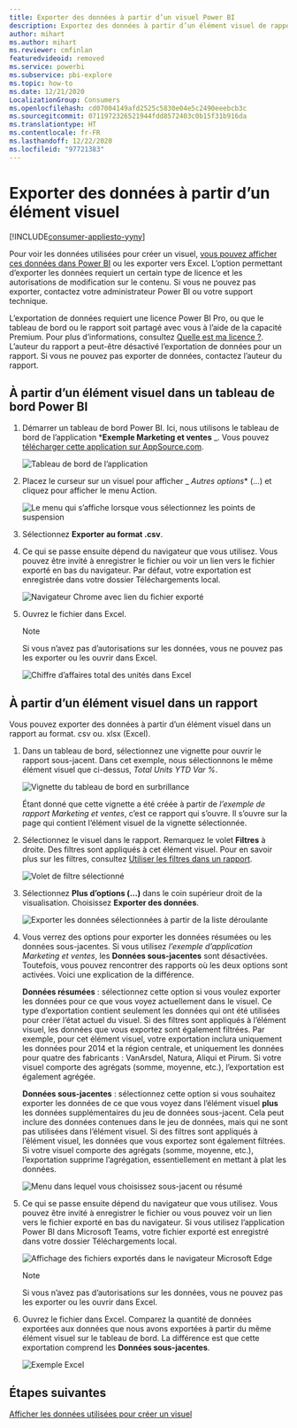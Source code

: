 ```yaml
---
title: Exporter des données à partir d’un visuel Power BI
description: Exportez des données à partir d’un élément visuel de rapport et d’un élément visuel de tableau de bord et affichez-les dans Excel.
author: mihart
ms.author: mihart
ms.reviewer: cmfinlan
featuredvideoid: removed
ms.service: powerbi
ms.subservice: pbi-explore
ms.topic: how-to
ms.date: 12/21/2020
LocalizationGroup: Consumers
ms.openlocfilehash: cd07004149afd2525c5830e04e5c2490eeebcb3c
ms.sourcegitcommit: 0711972326521944fdd8572403c0b15f31b916da
ms.translationtype: HT
ms.contentlocale: fr-FR
ms.lasthandoff: 12/22/2020
ms.locfileid: "97721383"
---
```

# <a name="export-data-from-a-visual"></a>Exporter des données à partir d’un élément visuel

[!INCLUDE[consumer-appliesto-yyny](../includes/consumer-appliesto-yyny.md)]


Pour voir les données utilisées pour créer un visuel, [vous pouvez afficher ces données dans Power BI](end-user-show-data.md) ou les exporter vers Excel. L’option permettant d’exporter les données requiert un certain type de licence et les autorisations de modification sur le contenu. Si vous ne pouvez pas exporter, contactez votre administrateur Power BI ou votre support technique. 

L’exportation de données requiert une licence Power BI Pro, ou que le tableau de bord ou le rapport soit partagé avec vous à l’aide de la capacité Premium. Pour plus d’informations, consultez [Quelle est ma licence ?](end-user-license.md). L’auteur du rapport a peut-être désactivé l’exportation de données pour un rapport. Si vous ne pouvez pas exporter de données, contactez l’auteur du rapport.


## <a name="from-a-visual-on-a-power-bi-dashboard"></a>À partir d’un élément visuel dans un tableau de bord Power BI

1. Démarrer un tableau de bord Power BI. Ici, nous utilisons le tableau de bord de l’application ***Exemple Marketing et ventes** _. Vous pouvez [télécharger cette application sur AppSource.com](https://appsource.microsoft.com/en-us/product/power-bi/microsoft-retail-analysis-sample.salesandmarketingsample
).

    ![Tableau de bord de l’application](media/end-user-export/power-bi-dashboard.png)

2. Placez le curseur sur un visuel pour afficher _ *Autres options** (...) et cliquez pour afficher le menu Action.

    ![Le menu qui s’affiche lorsque vous sélectionnez les points de suspension](media/end-user-export/power-bi-option-menu.png)

3. Sélectionnez **Exporter au format .csv**.

4. Ce qui se passe ensuite dépend du navigateur que vous utilisez. Vous pouvez être invité à enregistrer le fichier ou voir un lien vers le fichier exporté en bas du navigateur. Par défaut, votre exportation est enregistrée dans votre dossier Téléchargements local. 

    ![Navigateur Chrome avec lien du fichier exporté](media/end-user-export/power-bi-dashboards-export.png)

5. Ouvrez le fichier dans Excel. 

    > [!NOTE]
    > Si vous n’avez pas d’autorisations sur les données, vous ne pouvez pas les exporter ou les ouvrir dans Excel.  

    ![Chiffre d’affaires total des unités dans Excel](media/end-user-export/power-bi-excel.png)


## <a name="from-a-visual-in-a-report"></a>À partir d’un élément visuel dans un rapport
Vous pouvez exporter des données à partir d’un élément visuel dans un rapport au format. csv ou. xlsx (Excel). 

1. Dans un tableau de bord, sélectionnez une vignette pour ouvrir le rapport sous-jacent.  Dans cet exemple, nous sélectionnons le même élément visuel que ci-dessus, *Total Units YTD Var %*. 

    ![Vignette du tableau de bord en surbrillance](media/end-user-export/power-bi-export-tile.png)

    Étant donné que cette vignette a été créée à partir de *l’exemple de rapport Marketing et ventes*, c’est ce rapport qui s’ouvre. Il s’ouvre sur la page qui contient l’élément visuel de la vignette sélectionnée. 

2. Sélectionnez le visuel dans le rapport. Remarquez le volet **Filtres** à droite. Des filtres sont appliqués à cet élément visuel. Pour en savoir plus sur les filtres, consultez [Utiliser les filtres dans un rapport](end-user-report-filter.md).

    ![Volet de filtre sélectionné](media/end-user-export/power-bi-export-filter-pane.png)


3. Sélectionnez **Plus d’options (...)** dans le coin supérieur droit de la visualisation. Choisissez **Exporter des données**.

    ![Exporter les données sélectionnées à partir de la liste déroulante](media/end-user-export/power-bi-export-reports.png)

4. Vous verrez des options pour exporter les données résumées ou les données sous-jacentes. Si vous utilisez *l’exemple d’application Marketing et ventes*, les **Données sous-jacentes** sont désactivées. Toutefois, vous pouvez rencontrer des rapports où les deux options sont activées. Voici une explication de la différence.

    **Données résumées** : sélectionnez cette option si vous voulez exporter les données pour ce que vous voyez actuellement dans le visuel.  Ce type d’exportation contient seulement les données qui ont été utilisées pour créer l’état actuel du visuel. Si des filtres sont appliqués à l’élément visuel, les données que vous exportez sont également filtrées. Par exemple, pour cet élément visuel, votre exportation inclura uniquement les données pour 2014 et la région centrale, et uniquement les données pour quatre des fabricants : VanArsdel, Natura, Aliqui et Pirum. Si votre visuel comporte des agrégats (somme, moyenne, etc.), l’exportation est également agrégée. 
  

    **Données sous-jacentes** : sélectionnez cette option si vous souhaitez exporter les données de ce que vous voyez dans l’élément visuel **plus** les données supplémentaires du jeu de données sous-jacent.  Cela peut inclure des données contenues dans le jeu de données, mais qui ne sont pas utilisées dans l’élément visuel. Si des filtres sont appliqués à l’élément visuel, les données que vous exportez sont également filtrées.  Si votre visuel comporte des agrégats (somme, moyenne, etc.), l’exportation supprime l’agrégation, essentiellement en mettant à plat les données. 

    ![Menu dans lequel vous choisissez sous-jacent ou résumé](media/end-user-export/power-bi-export-underlying.png)

5. Ce qui se passe ensuite dépend du navigateur que vous utilisez. Vous pouvez être invité à enregistrer le fichier ou vous pouvez voir un lien vers le fichier exporté en bas du navigateur. Si vous utilisez l’application Power BI dans Microsoft Teams, votre fichier exporté est enregistré dans votre dossier Téléchargements local. 

    ![Affichage des fichiers exportés dans le navigateur Microsoft Edge](media/end-user-export/power-bi-export-edge-screen.png)

    > [!NOTE]
    > Si vous n’avez pas d’autorisations sur les données, vous ne pouvez pas les exporter ou les ouvrir dans Excel.  


6. Ouvrez le fichier dans Excel. Comparez la quantité de données exportées aux données que nous avons exportées à partir du même élément visuel sur le tableau de bord. La différence est que cette exportation comprend les **Données sous-jacentes**. 

    ![Exemple Excel](media/end-user-export/power-bi-underlying.png)

## <a name="next-steps"></a>Étapes suivantes

[Afficher les données utilisées pour créer un visuel](end-user-show-data.md)